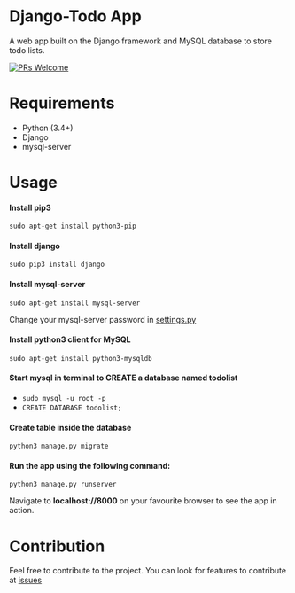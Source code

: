 # Django-Todo App
A web app built on the Django framework and MySQL database to store todo lists.


[![PRs Welcome](https://img.shields.io/badge/PRs-welcome-brightgreen.svg?style=flat-square)](http://makeapullrequest.com)

# Requirements
* Python (3.4+)
* Django
* mysql-server

# Usage
#### Install pip3
```sudo apt-get install python3-pip```
#### Install django
```sudo pip3 install django```
#### Install mysql-server
```sudo apt-get install mysql-server```

Change your mysql-server password in [settings.py](django_todo/settings.py)
#### Install python3 client for MySQL
```sudo apt-get install python3-mysqldb```
#### Start mysql in terminal to CREATE a database named todolist
* ```sudo mysql -u root -p```
* ```CREATE DATABASE todolist;```
#### Create table inside the database
```python3 manage.py migrate```
#### Run the app using the following command:
```python3 manage.py runserver```


Navigate to **localhost://8000** on your favourite browser to see the app in action.

# Contribution
Feel free to contribute to the project. You can look for features to contribute at [issues](https://github.com/kryptokinght/django-todo-app/issues)


